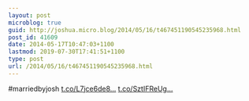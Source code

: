 ```yaml
---
layout: post
microblog: true
guid: http://joshua.micro.blog/2014/05/16/t467451190545235968.html
post_id: 41609
date: 2014-05-17T10:47:03+1100
lastmod: 2019-07-30T17:41:51+1100
type: post
url: /2014/05/16/t467451190545235968.html
---
```

#marriedbyjosh [t.co/L7jce6de8...](http://t.co/L7jce6de8F) [t.co/SztIFReUg...](http://t.co/SztIFReUgY)
